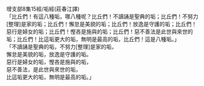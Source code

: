 增支部8集15經/垢經(莊春江譯)  
「比丘們！有這八種垢，哪八種呢？比丘們！不讀誦是聖典的垢；比丘們！不努力[整理]是家的垢；比丘們！懈怠是美貌的垢；比丘們！放逸是守護的垢；比丘們！ 惡行是婦女的垢；比丘們！慳吝是施與的垢；比丘們！惡不善法是此世與來世的垢；比丘們！比這垢更大的垢，無明是最高的垢，比丘們！這是八種垢。」  
「不讀誦是聖典的垢，不努力[整理]是家的垢，  
懈怠是美貌的垢，放逸是守護的垢。  
惡行是婦女的垢，慳吝是施與的垢，  
惡不善法，是此世與來世的垢，  
比這垢更大的垢，無明是最高的垢。」  
  
  
